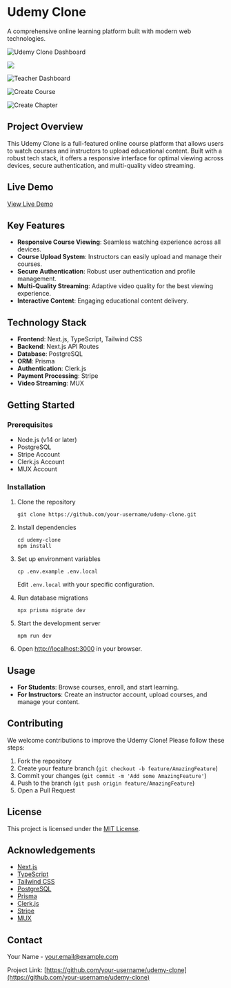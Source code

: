 # Udemy Clone

A comprehensive online learning platform built with modern web technologies.

![Udemy Clone Dashboard](https://utfs.io/f/EW20NNhMOnaK0a2EbaXIKjTH6Uupn5YsqGcvoJRZt8OhBNwP)

![](https://utfs.io/f/EW20NNhMOnaK7P9WpnTHpLlCO2StWBs1HRh8gNFzqMoZfED0)

![Teacher Dashboard](https://utfs.io/f/EW20NNhMOnaKM3NAHv87RelcsCzOLfKwvS1iTE5q03Zh2HgF)

![Create Course](https://utfs.io/f/EW20NNhMOnaKqZ7nm2g6bLd23pKVJA8o7RmjF4x0aCBeTiuf)

![Create Chapter](https://utfs.io/f/EW20NNhMOnaKqQ8OPpg6bLd23pKVJA8o7RmjF4x0aCBeTiuf)

## Project Overview

This Udemy Clone is a full-featured online course platform that allows users to watch courses and instructors to upload educational content. Built with a robust tech stack, it offers a responsive interface for optimal viewing across devices, secure authentication, and multi-quality video streaming.

## Live Demo

[View Live Demo](your-live-demo-link-here)

## Key Features

- **Responsive Course Viewing**: Seamless watching experience across all devices.
- **Course Upload System**: Instructors can easily upload and manage their courses.
- **Secure Authentication**: Robust user authentication and profile management.
- **Multi-Quality Streaming**: Adaptive video quality for the best viewing experience.
- **Interactive Content**: Engaging educational content delivery.

## Technology Stack

- **Frontend**: Next.js, TypeScript, Tailwind CSS
- **Backend**: Next.js API Routes
- **Database**: PostgreSQL
- **ORM**: Prisma
- **Authentication**: Clerk.js
- **Payment Processing**: Stripe
- **Video Streaming**: MUX

## Getting Started

### Prerequisites

- Node.js (v14 or later)
- PostgreSQL
- Stripe Account
- Clerk.js Account
- MUX Account

### Installation

1. Clone the repository
   ```
   git clone https://github.com/your-username/udemy-clone.git
   ```

2. Install dependencies
   ```
   cd udemy-clone
   npm install
   ```

3. Set up environment variables
   ```
   cp .env.example .env.local
   ```
   Edit `.env.local` with your specific configuration.

4. Run database migrations
   ```
   npx prisma migrate dev
   ```

5. Start the development server
   ```
   npm run dev
   ```

6. Open [http://localhost:3000](http://localhost:3000) in your browser.

## Usage

- **For Students**: Browse courses, enroll, and start learning.
- **For Instructors**: Create an instructor account, upload courses, and manage your content.

## Contributing

We welcome contributions to improve the Udemy Clone! Please follow these steps:

1. Fork the repository
2. Create your feature branch (`git checkout -b feature/AmazingFeature`)
3. Commit your changes (`git commit -m 'Add some AmazingFeature'`)
4. Push to the branch (`git push origin feature/AmazingFeature`)
5. Open a Pull Request

## License

This project is licensed under the [MIT License](LICENSE).

## Acknowledgements

- [Next.js](https://nextjs.org/)
- [TypeScript](https://www.typescriptlang.org/)
- [Tailwind CSS](https://tailwindcss.com/)
- [PostgreSQL](https://www.postgresql.org/)
- [Prisma](https://www.prisma.io/)
- [Clerk.js](https://clerk.dev/)
- [Stripe](https://stripe.com/)
- [MUX](https://mux.com/)

## Contact

Your Name - [your.email@example.com](mailto:your.email@example.com)

Project Link: [https://github.com/your-username/udemy-clone](https://github.com/your-username/udemy-clone)
